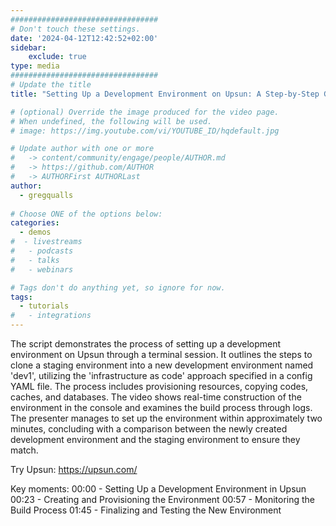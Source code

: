```yaml
---
#################################
# Don't touch these settings.
date: '2024-04-12T12:42:52+02:00'
sidebar:
    exclude: true
type: media
#################################
# Update the title
title: "Setting Up a Development Environment on Upsun: A Step-by-Step Guide"

# (optional) Override the image produced for the video page.
# When undefined, the following will be used.
# image: https://img.youtube.com/vi/YOUTUBE_ID/hqdefault.jpg

# Update author with one or more
#   -> content/community/engage/people/AUTHOR.md
#   -> https://github.com/AUTHOR
#   -> AUTHORFirst AUTHORLast
author:
  - gregqualls
  
# Choose ONE of the options below:
categories:
  - demos
#  - livestreams
#   - podcasts
#   - talks
#   - webinars

# Tags don't do anything yet, so ignore for now.
tags:
  - tutorials
#   - integrations
---
```

The script demonstrates the process of setting up a development environment on Upsun through a terminal session. 
It outlines the steps to clone a staging environment into a new development environment named 'dev1', 
utilizing the 'infrastructure as code' approach specified in a config YAML file. 
The process includes provisioning resources, copying codes, caches, and databases. 
The video shows real-time construction of the environment in the console and examines the build process through logs. 
The presenter manages to set up the environment within approximately two minutes, concluding with a comparison between the newly created development environment 
and the staging environment to ensure they match.

Try Upsun: https://upsun.com/

Key moments:
00:00 - Setting Up a Development Environment in Upsun
00:23 - Creating and Provisioning the Environment
00:57 - Monitoring the Build Process
01:45 - Finalizing and Testing the New Environment